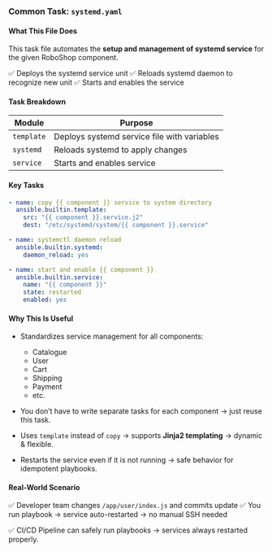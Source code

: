 

### Common Task: `systemd.yaml`

#### What This File Does

This task file automates the **setup and management of systemd service** for the given RoboShop component.

✅ Deploys the systemd service unit
✅ Reloads systemd daemon to recognize new unit
✅ Starts and enables the service

#### Task Breakdown

| Module     | Purpose                                     |
| ---------- | ------------------------------------------- |
| `template` | Deploys systemd service file with variables |
| `systemd`  | Reloads systemd to apply changes            |
| `service`  | Starts and enables service                  |

#### Key Tasks

```yaml
- name: copy {{ component }} service to system directory
  ansible.builtin.template:
    src: "{{ component }}.service.j2"
    dest: "/etc/systemd/system/{{ component }}.service"

- name: systemctl daemon reload
  ansible.builtin.systemd:
    daemon_reload: yes

- name: start and enable {{ component }}
  ansible.builtin.service:
    name: "{{ component }}"
    state: restarted
    enabled: yes
```

#### Why This Is Useful

* Standardizes service management for all components:

  * Catalogue
  * User
  * Cart
  * Shipping
  * Payment
  * etc.

* You don’t have to write separate tasks for each component → just reuse this task.

* Uses `template` instead of `copy` → supports **Jinja2 templating** → dynamic & flexible.

* Restarts the service even if it is not running → safe behavior for idempotent playbooks.

#### Real-World Scenario

✅ Developer team changes `/app/user/index.js` and commits update
✅ You run playbook → service auto-restarted → no manual SSH needed

✅ CI/CD Pipeline can safely run playbooks → services always restarted properly.
